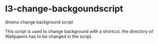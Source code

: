 # I3-change-backgoundscript
dmenu change background script

This script is used to change background with a shortcut. the directory of Wallpapers has to be changed in the script.
